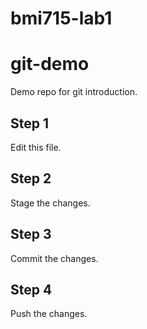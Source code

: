 # bmi715-lab1

# git-demo
Demo repo for git introduction.

## Step 1
Edit this file.

## Step 2
Stage the changes.

## Step 3
Commit the changes.

## Step 4
Push the changes.